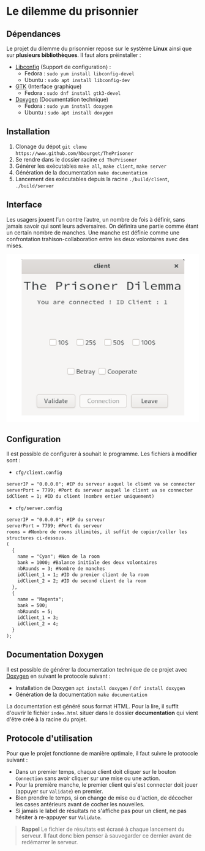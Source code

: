# Le dilemme du prisonnier

## Dépendances
Le projet du dilemme du prisonnier repose sur le système **Linux** ainsi que sur **plusieurs bibliothèques**. Il faut alors préinstaller :

 - [Libconfig](https://hyperrealm.github.io/libconfig/libconfig_manual.pdf) (Support de configuration) : 
	- Fedora : `sudo yum install libconfig-devel`
	-  Ubuntu : `sudo apt install libconfig-dev`
 - [GTK](https://www.gtk.org/docs/installations/linux/) (Interface graphique)
	 - Fedora : `sudo dnf install gtk3-devel`
 - [Doxygen](https://www.doxygen.nl/index.html) (Documentation technique)
	 - Fedora : `sudo yum install doxygen`
	 - Ubuntu : `sudo apt install doxygen`

## Installation

 1. Clonage du dépot `git clone https://www.github.com/hbourget/ThePrisoner`
 2. Se rendre dans le dossier racine `cd ThePrisoner`
 3. Générer les exécutables `make all`, `make client`, `make server`
 4. Génération de la documentation `make documentation`
 5. Lancement des exécutables depuis la racine `./build/client`, `./build/server`

## Interface
Les usagers jouent l’un contre l’autre, un nombre de fois à définir, sans jamais savoir qui sont leurs adversaires. On définira une partie comme étant un certain nombre de manches. Une manche est définie comme une confrontation trahison-collaboration entre les deux volontaires avec des mises.

![Interface](interface.png)

## Configuration

Il est possible de configurer à souhait le programme. Les fichiers à modifier sont :

 - `cfg/client.config`

```
serverIP = "0.0.0.0"; #IP du serveur auquel le client va se connecter
serverPort = 7799; #Port du serveur auquel le client va se connecter
idClient = 1; #ID du client (nombre entier uniquement)
```

- `cfg/server.config`

```
serverIP = "0.0.0.0"; #IP du serveur
serverPort = 7799; #Port du serveur
rooms = #Nombre de rooms illimités, il suffit de copier/coller les structures ci-dessous.
(
  {
    name = "Cyan"; #Nom de la room
    bank = 1000; #Balance initiale des deux volontaires
    nbRounds = 3; #Nombre de manches
    idClient_1 = 1; #ID du premier client de la room
    idClient_2 = 2; #ID du second client de la room
  },
  {
    name = "Magenta";
    bank = 500;
    nbRounds = 5;
    idClient_1 = 3;
    idClient_2 = 4;
  }
);
```

## Documentation Doxygen
Il est possible de générer la documentation technique de ce projet avec [Doxygen](https://www.doxygen.nl/index.html) en suivant le protocole suivant :

  * Installation de Doxygen  ``apt install doxygen`` / `dnf install doxygen`
  * Génération de la documentation  ``make documentation``

La documentation est généré sous format HTML. Pour la lire, il suffit d'ouvrir le fichier ``index.html`` situer dans le dossier **documentation** qui vient d'être créé à la racine du projet.

## Protocole d'utilisation

Pour que le projet fonctionne de manière optimale, il faut suivre le protocole suivant :

 - Dans un premier temps, chaque client doit cliquer sur le bouton `Connection` sans avoir cliquer sur une mise ou une action.
 - Pour la première manche, le premier client qui s'est connecter doit jouer (appuyer sur `Validate`) en premier. 
 - Bien prendre le temps, si on change de mise ou d'action, de décocher les cases antérieurs avant de cocher les nouvelles.
 - Si jamais le label de résultats ne s'affiche pas pour un client, ne pas hésiter à re-appuyer sur `Validate`.

> **Rappel**
> Le fichier de résultats est écrasé à chaque lancement du serveur. Il faut donc bien penser à sauvegarder ce dernier avant de redémarrer le serveur.
